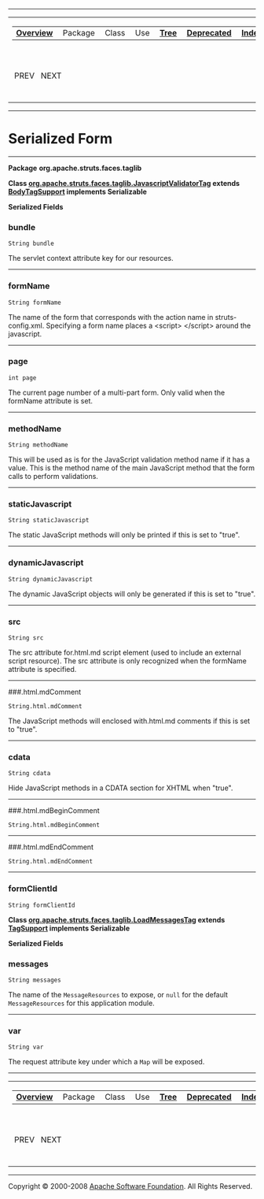 ------------------------------------------------------------------------

<span id="navbar_top"></span> [](#skip-navbar_top "Skip navigation links")

<table>
<colgroup>
<col width="50%" />
<col width="50%" />
</colgroup>
<tbody>
<tr class="odd">
<td align="left"><span id="navbar_top_firstrow"></span>
<table>
<tbody>
<tr class="odd">
<td align="left"><a href="overview-summary.html.md"><strong>Overview</strong></a> </td>
<td align="left">Package </td>
<td align="left">Class </td>
<td align="left">Use </td>
<td align="left"><a href="overview-tree.html.md"><strong>Tree</strong></a> </td>
<td align="left"><a href="deprecated-list.html.md"><strong>Deprecated</strong></a> </td>
<td align="left"><a href="index-all.html.md"><strong>Index</strong></a> </td>
<td align="left"><a href="help-doc.html.md"><strong>Help</strong></a> </td>
</tr>
</tbody>
</table></td>
<td align="left"></td>
</tr>
<tr class="even">
<td align="left"> PREV   NEXT</td>
<td align="left"><a href="index.html.md?serialized-form.html"><strong>FRAMES</strong></a>    <a href="serialized-form.html"><strong>NO FRAMES</strong></a>    
<a href="allclasses-noframe.html.md"><strong>All Classes</strong></a></td>
</tr>
</tbody>
</table>

<span id="skip-navbar_top"></span>

------------------------------------------------------------------------

Serialized Form
===============

------------------------------------------------------------------------

**Package** **org.apache.struts.faces.taglib**

<span id="org.apache.struts.faces.taglib.JavascriptValidatorTag"></span>

**Class [org.apache.struts.faces.taglib.JavascriptValidatorTag](org/apache/struts/faces/taglib/JavascriptValidatorTag.html.md "class in org.apache.struts.faces.taglib") extends [BodyTagSupport](http://java.sun.com/j2ee/1.4/docs/api/javax/servlet/jsp/tagext/BodyTagSupport.html?is-external=true "class or interface in javax.servlet.jsp.tagext") implements Serializable**

<span id="serializedForm"></span>

**Serialized Fields**

### bundle

    String bundle

The servlet context attribute key for our resources.

------------------------------------------------------------------------

### formName

    String formName

The name of the form that corresponds with the action name in struts-config.xml. Specifying a form name places a \<script\> \</script\> around the javascript.

------------------------------------------------------------------------

### page

    int page

The current page number of a multi-part form. Only valid when the formName attribute is set.

------------------------------------------------------------------------

### methodName

    String methodName

This will be used as is for the JavaScript validation method name if it has a value. This is the method name of the main JavaScript method that the form calls to perform validations.

------------------------------------------------------------------------

### staticJavascript

    String staticJavascript

The static JavaScript methods will only be printed if this is set to "true".

------------------------------------------------------------------------

### dynamicJavascript

    String dynamicJavascript

The dynamic JavaScript objects will only be generated if this is set to "true".

------------------------------------------------------------------------

### src

    String src

The src attribute for.html.md script element (used to include an external script resource). The src attribute is only recognized when the formName attribute is specified.

------------------------------------------------------------------------

###.html.mdComment

    String.html.mdComment

The JavaScript methods will enclosed with.html.md comments if this is set to "true".

------------------------------------------------------------------------

### cdata

    String cdata

Hide JavaScript methods in a CDATA section for XHTML when "true".

------------------------------------------------------------------------

###.html.mdBeginComment

    String.html.mdBeginComment

------------------------------------------------------------------------

###.html.mdEndComment

    String.html.mdEndComment

------------------------------------------------------------------------

### formClientId

    String formClientId

<span id="org.apache.struts.faces.taglib.LoadMessagesTag"></span>

**Class [org.apache.struts.faces.taglib.LoadMessagesTag](org/apache/struts/faces/taglib/LoadMessagesTag.html.md "class in org.apache.struts.faces.taglib") extends [TagSupport](http://java.sun.com/j2ee/1.4/docs/api/javax/servlet/jsp/tagext/TagSupport.html?is-external=true "class or interface in javax.servlet.jsp.tagext") implements Serializable**

<span id="serializedForm"></span>

**Serialized Fields**

### messages

    String messages

The name of the `MessageResources` to expose, or `null` for the default `MessageResources` for this application module.

------------------------------------------------------------------------

### var

    String var

The request attribute key under which a `Map` will be exposed.

------------------------------------------------------------------------

<span id="navbar_bottom"></span> [](#skip-navbar_bottom "Skip navigation links")

<table>
<colgroup>
<col width="50%" />
<col width="50%" />
</colgroup>
<tbody>
<tr class="odd">
<td align="left"><span id="navbar_bottom_firstrow"></span>
<table>
<tbody>
<tr class="odd">
<td align="left"><a href="overview-summary.html.md"><strong>Overview</strong></a> </td>
<td align="left">Package </td>
<td align="left">Class </td>
<td align="left">Use </td>
<td align="left"><a href="overview-tree.html.md"><strong>Tree</strong></a> </td>
<td align="left"><a href="deprecated-list.html.md"><strong>Deprecated</strong></a> </td>
<td align="left"><a href="index-all.html.md"><strong>Index</strong></a> </td>
<td align="left"><a href="help-doc.html.md"><strong>Help</strong></a> </td>
</tr>
</tbody>
</table></td>
<td align="left"></td>
</tr>
<tr class="even">
<td align="left"> PREV   NEXT</td>
<td align="left"><a href="index.html.md?serialized-form.html"><strong>FRAMES</strong></a>    <a href="serialized-form.html"><strong>NO FRAMES</strong></a>    
<a href="allclasses-noframe.html.md"><strong>All Classes</strong></a></td>
</tr>
</tbody>
</table>

<span id="skip-navbar_bottom"></span>

------------------------------------------------------------------------

Copyright © 2000-2008 [Apache Software Foundation](http://www.apache.org/). All Rights Reserved.
